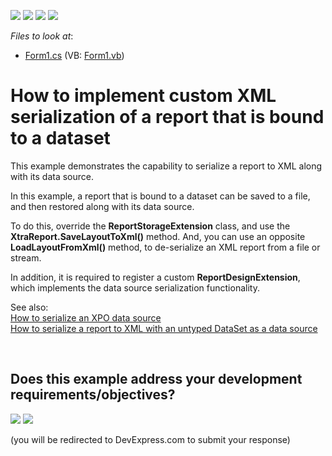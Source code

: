 <!-- default badges list -->
![](https://img.shields.io/endpoint?url=https://codecentral.devexpress.com/api/v1/VersionRange/128601357/12.2.4%2B)
[![](https://img.shields.io/badge/Open_in_DevExpress_Support_Center-FF7200?style=flat-square&logo=DevExpress&logoColor=white)](https://supportcenter.devexpress.com/ticket/details/E3157)
[![](https://img.shields.io/badge/📖_How_to_use_DevExpress_Examples-e9f6fc?style=flat-square)](https://docs.devexpress.com/GeneralInformation/403183)
[![](https://img.shields.io/badge/💬_Leave_Feedback-feecdd?style=flat-square)](#does-this-example-address-your-development-requirementsobjectives)
<!-- default badges end -->
<!-- default file list -->
*Files to look at*:

* [Form1.cs](./CS/WindowsApplication54/Form1.cs) (VB: [Form1.vb](./VB/WindowsApplication54/Form1.vb))
<!-- default file list end -->
# How to implement custom XML serialization of a report that is bound to a dataset


<p>This example demonstrates the capability to serialize a report to XML along with its data source.</p>
<p>In this example, a report that is bound to a dataset can be saved to a file, and then restored along with its data source.</p>
<p>To do this, override the <strong>ReportStorageExtension</strong> class, and use the <strong>XtraReport.SaveLayoutToXml()</strong> method. And, you can use an opposite <strong>LoadLayoutFromXml()</strong> method, to de-serialize an XML report from a file or stream.</p>
<p>In addition, it is required to register a custom <strong>ReportDesignExtension</strong>, which implements the data source serialization functionality.</p>
<p>See also: <br /><a href="https://www.devexpress.com/Support/Center/p/E3169">How to serialize an XPO data source</a><br /><a href="https://www.devexpress.com/Support/Center/p/T269554"> How to serialize a report to XML with an untyped DataSet as a data source</a></p>

<br/>


<!-- feedback -->
## Does this example address your development requirements/objectives?

[<img src="https://www.devexpress.com/support/examples/i/yes-button.svg"/>](https://www.devexpress.com/support/examples/survey.xml?utm_source=github&utm_campaign=reporting-winforms-custom-xml-serialization&~~~was_helpful=yes) [<img src="https://www.devexpress.com/support/examples/i/no-button.svg"/>](https://www.devexpress.com/support/examples/survey.xml?utm_source=github&utm_campaign=reporting-winforms-custom-xml-serialization&~~~was_helpful=no)

(you will be redirected to DevExpress.com to submit your response)
<!-- feedback end -->
